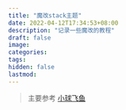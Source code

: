 ```yaml
---
title: "魔改stack主题"
date: 2022-04-12T17:34:53+08:00
description: "记录一些魔改的教程"
draft: false
image: 
categories:
tags:
hidden: false
lastmod: 
---
```

>主要参考
>[小球飞鱼](https://mantyke.icu/2022/stack-theme-mod/)
>
## 
